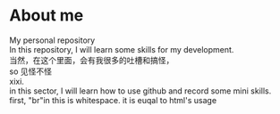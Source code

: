 # About me
My personal repository
<br>
In this repository, I will learn some skills for my development.
<br>
当然，在这个里面，会有我很多的吐槽和搞怪，
<br>
so 见怪不怪
<br>
xixi.<br>
in this sector, I will learn how to use github and record some mini skills.
<br>
first, "br"in this is whitespace. it is euqal to html's usage

